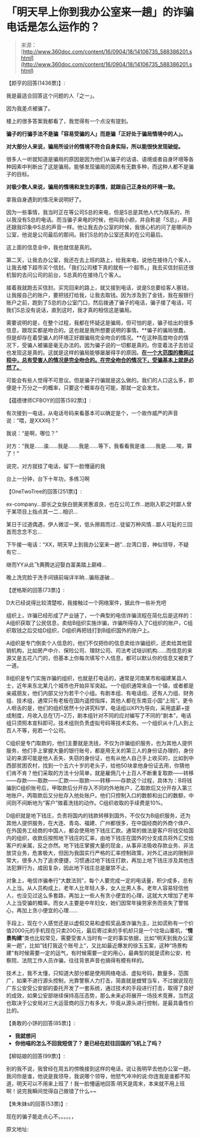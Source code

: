 <!--yml
category: 社工
date: 2022-11-04 11:54:02
-->

# 「明天早上你到我办公室来一趟」的诈骗电话是怎么运作的？

> 来源：[http://www.360doc.com/content/16/0904/18/14106735_588386201.shtml](http://www.360doc.com/content/16/0904/18/14106735_588386201.shtml)

【颜亨的回答(1436票)】:

我是最适合回答这个问题的人「之一」。

因为我差点被骗了。

楼上的很多答案我都看了，我觉得有一个点没有提到。

**骗子的行骗手法不是骗「容易受骗的人」而是骗「正好处于骗局情境中的人」。**

**对大部分人来说，骗局所设计的情境不符合自身实际，所以能很快发现破绽。**

很多人一听就知道是骗局的原因是因为他们从骗子的话语、语境或者自身环境等各种因素中判断出了这是骗局。能够发现骗局的因素有无数多种，而这种人都不是骗子的目标。

**对极少数人来说，骗局的情境和发生的事情，就跟自己正身处的环境一致。**

拿我自身遇到的情况来说明好了。

因为一些事情，我当时正在等公司S总的来电，但是S总是其他人代为联系的，所以我没有S总的电话。而当骗子来电的时候，他叫我小颜，并自称是「S总」，声音还跟我印象中S总的声音一样。他让我去办公室的时候，我很心机的问了是哪间办公室，他说是公司最后的那间。我们S总的办公室还真的在公司最后。

这上面的信息全中，我也就信是真的。

第二天，让我去办公室，我还在去上班的路上，给我来电，说他在接待几个客人，让我去楼下超市买个信封。「我们公司楼下真的就有一个超市。」我去买信封前还很机智的去问公司的前台，S总真的在接待几个客人。

接着我就跑去买信封。买完回来的路上，就又接到电话，说是S总要给客人塞钱，让我报自己的账户，要把钱打给我，让我去取钱。因为涉及到了金钱，我在报银行账户之前，跑到了S总的办公室门口，然后拨通了骗子的电话，骗子接了电话，可我们S总没有说话，直到这时，我才真的相信这是骗局。

需要说明的是，在整个过程，我都在怀疑这是骗局，但可怕的是，骗子给出的很多信息，跟现实都是吻合的。这也就是我所想要说明的事情。**骗子的骗局很蠢，但是却存在着受骗人的环境正好跟骗局完全吻合的情况。**在这种高度吻合的情况下，受骗人被骗是毫无办法的。因为骗子说的一切都是真的。你变着法子去验证也发现这是真的。这就是这样的骗局能够屡屡得手的原因。<u>**在一个大范围的撒网过程中，总有受害人的情况是完全吻合的。在完全吻合的情况下，受骗基本上就是必然了。**</u>

可能会有些人觉得不可思议。但是骗子行骗就是这么做的。我们的人口这么多，即便是十万分之一的概率，只要这个概率存在可能，那就一定会发生。

【蕴德律师CFBOY的回答(592票)】:

有次接到一电话，从电话号码来看基本可以确定是个，一个故作威严的声音说：“喂，是XXX吗？”

我说：“是啊，哪位？”

对方：“我是......诶......我是.......我是......等下，我看看我是谁.......我是.......唉，算了！"

说完，对方就挂了电话，留下一脸懵逼的我

台上一分钟，台下十年功，多练习啊

【OneTwoTree的回答(251票)】:

ex-company...部长之女肤白貌美贤惠淑良，也在公司工作...她刚入职之时鄙人曾于某项目上指点其一二...相识...

某日于过道偶遇，伊人微涩一笑，低头擦肩而过...徒留万种风情...鄙人可耻的三回首而念念不忘...

下午接一电话：“XX，明天早上到我办公室来一趟”...台湾口音，神似领导，不疑有它...

继而YY从此飞黄腾达迎娶白富美踏上巅峰...

晚上洗完脸于洗手间镜前端详半晌...骗局遂破...

【逻格斯的回答(73票)】:

D大已经说得比较清楚啦，我接触过一个网络案件，据此作一些补充吧

组织上，诈骗已经形成了产业链了，一个典型的电信诈骗流程在简化后是这样的：A组织获取了公民信息，卖给B组织实施诈骗，诈骗所得存入了C组织的账户，C组织取钱之后交给D组织，D组织再把钱打到B组织国外的账户上。

A组织是专门倒卖个人信息的，他们不仅把你的信息卖给诈骗组织，还卖给其他营销机构，比如房产中介、保险公司、理财公司、司法考试培训机构......而信息的来源又是五花八门的，但基本上你每次填写个人信息，都可以默认你的信息又被卖了一道。

B组织是专门实施诈骗的组织，也就是打电话的，通常是河南某市和福建某县人士，近年来东北某几个城市也开始异军突起。一个组织通常来自一个镇，或者都是亲戚朋友，他们内部又分为若干个小组。有剧本组、有电话组、还有人力组、财务组、技术组，通常只有老板在国内遥控指挥，其他人都在东南亚小国“上班”。更令人咂舌的是，他们的组织居然十分讲究科学，电话组以KPI为导向，采用底薪+提成制度，月收入总在1万~2万，剧本组针对不同的应对编写了不同的“剧本”，电话组只须照本宣科即可。技术组则负责虚拟号码等技术实务。一个组织从十几人到上百人不等，宛若一个公司。

C组织是专门取款的，他们主要就是洗钱，不仅为诈骗组织服务，也为其他人提供服务，他们手上掌握大量的银行账号，都是用无关的第三人的身份证办理的，身份证的来源可能是他人丢失、失窃的身份证，也有从他人自己手上收买的，比如到中西部贫困农村，找到一个五六十岁的老头子，给他50块拿他身份证去用，你猜他们肯不肯？他们采取的方法十分简单，就是雇佣几十上百人不断重复取款——转移——存款——取款——汇款——取款——转移——存款这个过程，具体为：B将钱骗到C组织账号后，甲取款后分开存入不同的外地账户，乙取款后又分开存入第三地账户，丙取款后又分批存入他处账户。他们只控制入口的数额和出口的数额，中间则不间断地为“客户”做着洗钱的动作。C组织收取的手续费是10%。

D组织就是地下钱庄，负责将国内的钱款转移到国外，不仅仅为B组织服务，还为其他人提供服务，在大连、青岛、福建、广州都很多，在中国经商的外商个体户、在外国务工经商的中国人，都会使用地下钱庄汇款。通常的做法是客户将钱交给国内的组织，收款后按照地下钱庄的汇率，由地下钱庄在国外的分支成员将外汇交给客户的亲属，反之亦然。地下钱庄掌握大量的现金，从事非法吸收存款业务、非法放贷业务，危害极大，但因为我国实行严格的汇率控制政策，对外汇进出的限制非常大，很多人为了追求便捷，习惯通过地下钱庄打款，再加上地下钱庄涉及其他违法犯罪行为，成因复杂，因此地下钱庄总是屡禁不止。

对象上，电信诈骗奉行“大数法则”，每个人要完成一定的电话量，积少成多，总有人上当。从人员构成上，老年人比年轻人多，女人比男人多。老年人容易轻信他人，也没见过这么多套路，再加上一些人有贪小便宜的心理，这就大大增加了老年人上当受骗的概率。而女人主要是中年妇女，她们因常年操劳家务而丧失了警惕心，再加上贪小便宜的心理......

手段上，现在个人感觉还是以虚假交易和虚假奖品类诈骗为主，比如谎称有一个价值2000元的手机现在只卖200元，最后寄过来的手机却只是一个垃圾山寨机，“**情景构建**”类也比较常见，需要受害人当时有一定的事实依据，比如“明天到我办公室来一趟”，比如”钱打我这个账号上“，又比如最近爆发的徐玉玉案，这种“场景构建”有时候需要一定的运气，有时候需要一定的用心，最典型的就是谎称公安、检察院、法院工作人员诈骗，往往背景声音也搞得有模有样的。

技术上，我不太懂，只知道大部分都是使用网络电话、虚拟号码，数量多，范围广，如果不进行源头控制，光靠警察人力打击，简直就是螳臂当车，不过据说现在广东公安受公安部的委托开发了一套系统，通过技术的手段进行打击，取得了良好的成效，如果公安部继续保持高压态势，那么未来必将展开一场技术竞赛，当然这也取决于公安局对三大运营商的压力有多大，毕竟从源头进行控制，是最具备性价比的。

【勇敢的小饼的回答(85票)】:

*   **我就想问**
*   **你他喵的怎么不回我短信了？ 是已经在赶往回国的飞机上了吗？**

【柳姑娘的回答(99票)】:

别的我不说，我曾经在周五的傍晚接到这样的电话，说让我明早去他办公室一趟，我问你是谁，他说是我领导，我说哪个领导，他怒气冲冲的说:你连我是谁都不知道，明天可以不用来上班了！我一脸懵逼地回答:明天是周末，本来就不用上班啊！说完我瞬间觉得自己做错了什么~~

【朱朱妹s的回答(53票)】:

现在的骗子能走点心不。。。。。，

原文地址: